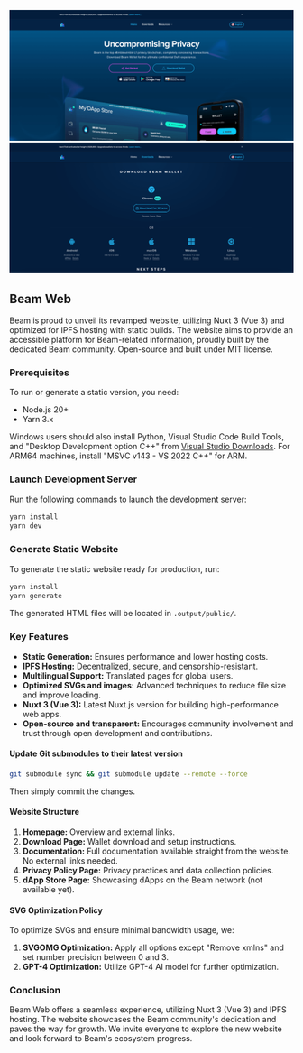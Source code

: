 ![Home Page](./.github/previews/homepage.png)
![Downloads Page](./.github/previews/downloads.png)

## Beam Web

Beam is proud to unveil its revamped website, utilizing Nuxt 3 (Vue 3) and optimized for IPFS hosting with static builds. The website aims to provide an accessible platform for Beam-related information, proudly built by the dedicated Beam community. Open-source and built under MIT license.

### Prerequisites

To run or generate a static version, you need:

- Node.js 20+
- Yarn 3.x

Windows users should also install Python, Visual Studio Code Build Tools, and "Desktop Development option C++" from [Visual Studio Downloads](https://visualstudio.microsoft.com/downloads/). For ARM64 machines, install "MSVC v143 - VS 2022 C++" for ARM.

### Launch Development Server

Run the following commands to launch the development server:

```bash
yarn install
yarn dev
```

### Generate Static Website

To generate the static website ready for production, run:

```bash
yarn install
yarn generate
```

The generated HTML files will be located in `.output/public/`.

### Key Features

- **Static Generation:** Ensures performance and lower hosting costs.
- **IPFS Hosting:** Decentralized, secure, and censorship-resistant.
- **Multilingual Support:** Translated pages for global users.
- **Optimized SVGs and images:** Advanced techniques to reduce file size and improve loading.
- **Nuxt 3 (Vue 3):** Latest Nuxt.js version for building high-performance web apps.
- **Open-source and transparent:** Encourages community involvement and trust through open development and contributions.

#### Update Git submodules to their latest version

```bash
git submodule sync && git submodule update --remote --force
```

Then simply commit the changes.

#### Website Structure

1. **Homepage:** Overview and external links.
2. **Download Page:** Wallet download and setup instructions.
3. **Documentation:** Full documentation available straight from the website. No external links needed.
4. **Privacy Policy Page:** Privacy practices and data collection policies.
5. **dApp Store Page:** Showcasing dApps on the Beam network (not available yet).

#### SVG Optimization Policy

To optimize SVGs and ensure minimal bandwidth usage, we:

1. **SVGOMG Optimization:** Apply all options except "Remove xmlns" and set number precision between 0 and 3.
2. **GPT-4 Optimization:** Utilize GPT-4 AI model for further optimization.

### Conclusion

Beam Web offers a seamless experience, utilizing Nuxt 3 (Vue 3) and IPFS hosting. The website showcases the Beam community's dedication and paves the way for growth. We invite everyone to explore the new website and look forward to Beam's ecosystem progress.
